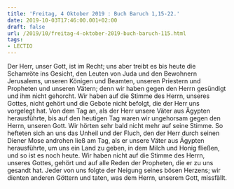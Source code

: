 ```yaml
---
title: 'Freitag, 4 Oktober 2019 : Buch Baruch 1,15-22.'
date: 2019-10-03T17:46:00.001+02:00
draft: false
url: /2019/10/freitag-4-oktober-2019-buch-baruch-115.html
tags: 
- LECTIO
---
```


Der Herr, unser Gott, ist im Recht; uns aber treibt es bis heute die Schamröte ins Gesicht, den Leuten von Juda und den Bewohnern Jerusalems, unseren Königen und Beamten, unseren Priestern und Propheten und unseren Vätern; denn wir haben gegen den Herrn gesündigt und ihm nicht gehorcht. Wir haben auf die Stimme des Herrn, unseres Gottes, nicht gehört und die Gebote nicht befolgt, die der Herr uns vorgelegt hat. Von dem Tag an, als der Herr unsere Väter aus Ägypten herausführte, bis auf den heutigen Tag waren wir ungehorsam gegen den Herrn, unseren Gott. Wir hörten sehr bald nicht mehr auf seine Stimme. So hefteten sich an uns das Unheil und der Fluch, den der Herr durch seinen Diener Mose androhen ließ am Tag, als er unsere Väter aus Ägypten herausführte, um uns ein Land zu geben, in dem Milch und Honig fließen, und so ist es noch heute. Wir haben nicht auf die Stimme des Herrn, unseres Gottes, gehört und auf alle Reden der Propheten, die er zu uns gesandt hat. Jeder von uns folgte der Neigung seines bösen Herzens; wir dienten anderen Göttern und taten, was dem Herrn, unserem Gott, missfällt.